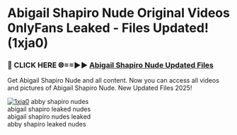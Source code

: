 # Abigail Shapiro Nude Original Videos 0nlyFans Leaked - Files Updated! (1xja0)

<h3>🔴 CLICK HERE 🌐==►► <a href="https://tinyurl.com/yrmya6cz" rel="nofollow">Abigail Shapiro Nude Updated Files</a></h3>

Get Abigail Shapiro Nude and all content. Now you can access all videos and pictures of Abigail Shapiro Nude. New Updated Files 2025!

[![1xja0](https://i.imgur.com/FMdXYCs.gif)](https://tinyurl.com/yrmya6cz)
abby shapiro nudes<br>
abigail shapiro leaked nudes<br>
abigail shapiro nudes leaked<br>
abby shapiro leaked nudes
